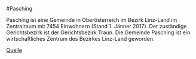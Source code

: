 #Pasching

Pasching ist eine Gemeinde in Oberösterreich im Bezirk Linz-Land im Zentralraum mit 7454 Einwohnern (Stand 1. Jänner 2017). Der zuständige Gerichtsbezirk ist der Gerichtsbezirk Traun. Die Gemeinde Pasching ist ein wirtschaftliches Zentrum des Bezirkes Linz-Land geworden.

[Quelle](https://de.wikipedia.org/wiki/Pasching)
